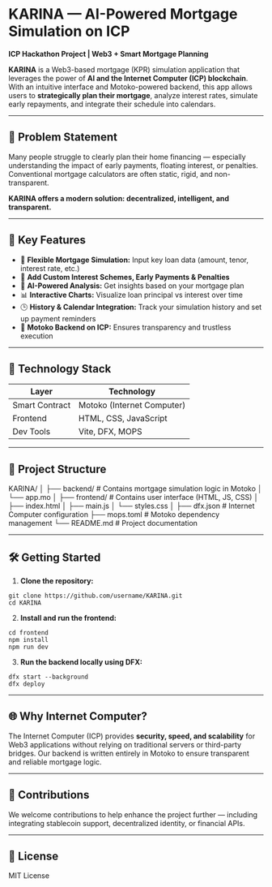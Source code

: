 # KARINA — AI-Powered Mortgage Simulation on ICP

**ICP Hackathon Project | Web3 + Smart Mortgage Planning**

**KARINA** is a Web3-based mortgage (KPR) simulation application that leverages the power of **AI and the Internet Computer (ICP) blockchain**. With an intuitive interface and Motoko-powered backend, this app allows users to **strategically plan their mortgage**, analyze interest rates, simulate early repayments, and integrate their schedule into calendars.

---

## 🎯 Problem Statement

Many people struggle to clearly plan their home financing — especially understanding the impact of early payments, floating interest, or penalties. Conventional mortgage calculators are often static, rigid, and non-transparent.

**KARINA offers a modern solution: decentralized, intelligent, and transparent.**

---

## 🚀 Key Features

- 🧮 **Flexible Mortgage Simulation:** Input key loan data (amount, tenor, interest rate, etc.)
- 🔁 **Add Custom Interest Schemes, Early Payments & Penalties**
- 🧠 **AI-Powered Analysis:** Get insights based on your mortgage plan
- 📊 **Interactive Charts:** Visualize loan principal vs interest over time
- 🕒 **History & Calendar Integration:** Track your simulation history and set up payment reminders
- 🔐 **Motoko Backend on ICP:** Ensures transparency and trustless execution

---

## 🧱 Technology Stack

| Layer          | Technology                  |
| -------------- | --------------------------- |
| Smart Contract | Motoko (Internet Computer)  |
| Frontend       | HTML, CSS, JavaScript       |
| Dev Tools      | Vite, DFX, MOPS             |

---

## 📂 Project Structure

KARINA/
│
├── backend/            # Contains mortgage simulation logic in Motoko
│   └── app.mo
│
├── frontend/           # Contains user interface (HTML, JS, CSS)
│   ├── index.html
│   ├── main.js
│   └── styles.css
│
├── dfx.json            # Internet Computer configuration
├── mops.toml           # Motoko dependency management
└── README.md           # Project documentation

---

## 🛠️ Getting Started

1. **Clone the repository:**

```
git clone https://github.com/username/KARINA.git
cd KARINA
```

2. **Install and run the frontend:**
```
cd frontend
npm install
npm run dev
```

3. **Run the backend locally using DFX:**
```
dfx start --background
dfx deploy
```

---

## 🌐 Why Internet Computer?

The Internet Computer (ICP) provides **security, speed, and scalability** for Web3 applications without relying on traditional servers or third-party bridges. Our backend is written entirely in Motoko to ensure transparent and reliable mortgage logic.

---

## 🤝 Contributions

We welcome contributions to help enhance the project further — including integrating stablecoin support, decentralized identity, or financial APIs.

---

## 📄 License

MIT License


